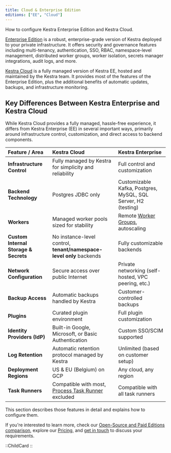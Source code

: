 ```yaml
---
title: Cloud & Enterprise Edition
editions: ["EE", "Cloud"]
---
```


How to configure Kestra Enterprise Edition and Kestra Cloud.

[Enterprise Edition](/enterprise) is a robust, enterprise-grade version of Kestra deployed to your private infrastructure. It offers security and governance features including multi-tenancy, authentication, SSO, RBAC, namespace-level management, distributed worker groups, worker isolation, secrets manager integrations, audit logs, and more.

[Kestra Cloud](/cloud) is a fully managed version of Kestra EE, hosted and maintained by the Kestra team. It provides most of the features of the Enterprise Edition, plus the additional benefits of automatic updates, backups, and infrastructure monitoring.

## Key Differences Between Kestra Enterprise and Kestra Cloud

While Kestra Cloud provides a fully managed, hassle-free experience, it differs from Kestra Enterprise (EE) in several important ways, primarily around infrastructure control, customization, and direct access to backend components.

| Feature / Area                    | Kestra Cloud                                       | Kestra Enterprise                        |
| :--------------------------------- | :------------------------------------------------ | :--------------------------------------- |
| **Infrastructure Control**         | Fully managed by Kestra for simplicity and reliability               | Full control and customization          |
| **Backend Technology**             | Postgres JDBC only                                | Customizable Kafka, Postgres, MySQL, SQL Server, H2 (testing)   |
| **Workers**                        | Managed worker pools sized for stability                  | Remote [Worker Groups](./04.scalability/worker-group.md), autoscaling        |
| **Custom Internal Storage & Secrets**              | No instance-level control, **tenant/namespace-level only** backends            | Fully customizable backends              |
| **Network Configuration**          | Secure access over public Internet                             | Private networking (self-hosted, VPC peering, etc.)   |
| **Backup Access**                  | Automatic backups handled by Kestra                 | Customer-controlled backups              |
| **Plugins**                        | Curated plugin environment                                | Full plugin customization                |
| **Identity Providers (IdP)**        | Built-in Google, Microsoft, or Basic Authentication                | Custom SSO/SCIM supported                 |
| **Log Retention**                  | Automatic retention protocol managed by Kestra      | Unlimited (based on customer setup)      |
| **Deployment Regions**             | US & EU (Belgium) on GCP                          | Any cloud, any region                    |
| **Task Runners**             | Compatible with most, [Process Task Runner](../task-runners/04.types/01.process-task-runner.md) excluded                          | Compatible with all task runners                    |

This section describes those features in detail and explains how to configure them.

If you're interested to learn more, check our [Open-Source and Paid Editions comparison](../oss-vs-paid.md), explore our [Pricing](/pricing), and [get in touch](/demo) to discuss your requirements.

::ChildCard
::
